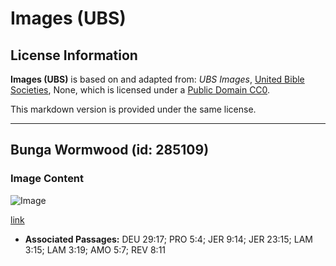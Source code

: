 # Images (UBS)

## License Information

**Images (UBS)** is based on and adapted from: _UBS Images_, [United Bible Societies](https://unitedbiblesocieties.org/), None, which is licensed under a [Public Domain CC0](https://creativecommons.org/public-domain/cc0/).

This markdown version is provided under the same license.



--------------------------------

## Bunga Wormwood (id: 285109)

### Image Content

![Image](https://cdn.aquifer.bible/aquifer-content/resources/Media/WEB-0924_wormwood_flowers.jpg)

[link](https://cdn.aquifer.bible/aquifer-content/resources/Media/WEB-0924_wormwood_flowers.jpg)

* **Associated Passages:** DEU 29:17; PRO 5:4; JER 9:14; JER 23:15; LAM 3:15; LAM 3:19; AMO 5:7; REV 8:11

